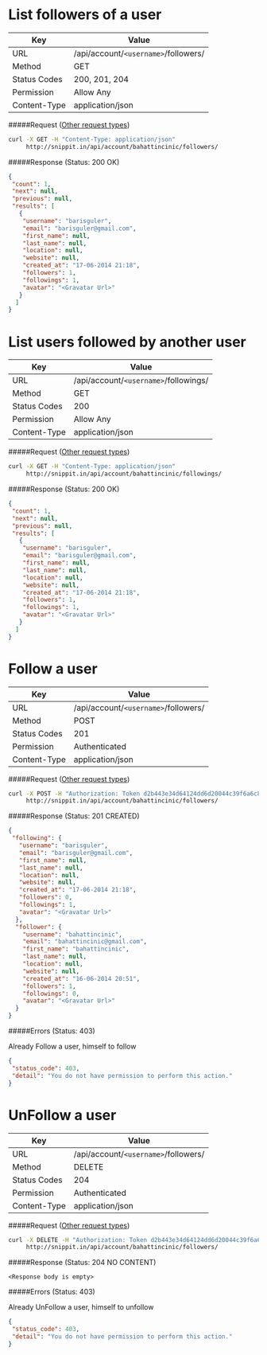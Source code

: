 List followers of a user
===========================
| Key             | Value                                                 |
| ----------------|-------------------------------------------------------|
| URL             | /api/account/`<username>`/followers/                  |
| Method          | GET                                                   |
| Status Codes    | 200, 201, 204                                         |
| Permission      | Allow Any                                             |
| Content-Type    | application/json                                      |

#####Request ([Other request types](../example.md))

```bash
curl -X GET -H "Content-Type: application/json"
     http://snippit.in/api/account/bahattincinic/followers/
```

#####Response (Status: 200 OK)

```json
{
 "count": 1,
 "next": null,
 "previous": null,
 "results": [
   {
    "username": "barisguler",
    "email": "barisguler@gmail.com",
    "first_name": null,
    "last_name": null,
    "location": null,
    "website": null,
    "created_at": "17-06-2014 21:18",
    "followers": 1,
    "followings": 1,
    "avatar": "<Gravatar Url>"
   }
  ]
}
```

List users followed by another user
===========================
| Key             | Value                                                 |
| ----------------|-------------------------------------------------------|
| URL             | /api/account/`<username>`/followings/                 |
| Method          | GET                                                   |
| Status Codes    | 200                                                   |
| Permission      | Allow Any                                             |
| Content-Type    | application/json                                      |

#####Request ([Other request types](../example.md))

```bash
curl -X GET -H "Content-Type: application/json"
     http://snippit.in/api/account/bahattincinic/followings/
```

#####Response (Status: 200 OK)

```json
{
 "count": 1,
 "next": null,
 "previous": null,
 "results": [
   {
    "username": "barisguler",
    "email": "barisguler@gmail.com",
    "first_name": null,
    "last_name": null,
    "location": null,
    "website": null,
    "created_at": "17-06-2014 21:18",
    "followers": 1,
    "followings": 1,
    "avatar": "<Gravatar Url>"
   }
  ]
}
```

Follow a user
==============================================
| Key             | Value                                                 |
| ----------------|-------------------------------------------------------|
| URL             | /api/account/`<username>`/followers/                  |
| Method          | POST                                                  |
| Status Codes    | 201                                                   |
| Permission      | Authenticated                                         |
| Content-Type    | application/json                                      |

#####Request ([Other request types](../example.md))

```bash
curl -X POST -H "Authorization: Token d2b443e34d64124dd6d20044c39f6a6c82fd0ee2"
     http://snippit.in/api/account/bahattincinic/followers/
```

#####Response (Status: 201 CREATED)

```json
{
 "following": {
   "username": "barisguler",
   "email": "barisguler@gmail.com",
   "first_name": null,
   "last_name": null,
   "location": null,
   "website": null,
   "created_at": "17-06-2014 21:18",
   "followers": 0,
   "followings": 1,
   "avatar": "<Gravatar Url>"
  },
  "follower": {
    "username": "bahattincinic",
    "email": "bahattincinic@gmail.com",
    "first_name": "bahattincinic",
    "last_name": null,
    "location": null,
    "website": null,
    "created_at": "16-06-2014 20:51",
    "followers": 1,
    "followings": 0,
    "avatar": "<Gravatar Url>"
  }
}
```

#####Errors (Status: 403)

Already Follow a user, himself to follow
```json
{
 "status_code": 403,
 "detail": "You do not have permission to perform this action."
}
```

UnFollow a user
==============================================
| Key             | Value                                                 |
| ----------------|-------------------------------------------------------|
| URL             | /api/account/`<username>`/followers/                  |
| Method          | DELETE                                                |
| Status Codes    | 204                                                   |
| Permission      | Authenticated                                         |
| Content-Type    | application/json                                      |

#####Request ([Other request types](../example.md))

```bash
curl -X DELETE -H "Authorization: Token d2b443e34d64124dd6d20044c39f6a6c82fd0ee2"
     http://snippit.in/api/account/bahattincinic/followers/
```

#####Response (Status: 204 NO CONTENT)

  `<Response body is empty>`

#####Errors (Status: 403)

Already UnFollow a user,  himself to unfollow
```json
{
 "status_code": 403,
 "detail": "You do not have permission to perform this action."
}
```